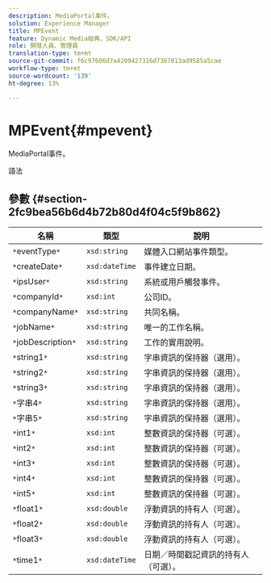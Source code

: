 ```yaml
---
description: MediaPortal事件。
solution: Experience Manager
title: MPEvent
feature: Dynamic Media經典，SDK/API
role: 開發人員、管理員
translation-type: tm+mt
source-git-commit: f6c97606d7a4209427316d7367013ad9585a5cae
workflow-type: tm+mt
source-wordcount: '139'
ht-degree: 13%

---
```



# MPEvent{#mpevent}

MediaPortal事件。

語法

## 參數 {#section-2fc9bea56b6d4b72b80d4f04c5f9b862}

| 名稱 | 類型 | 說明 |
|---|---|---|
| `*`eventType`*` | `xsd:string` | 媒體入口網站事件類型。 |
| `*`createDate`*` | `xsd:dateTime` | 事件建立日期。 |
| `*`ipsUser`*` | `xsd:string` | 系統或用戶觸發事件。 |
| `*`companyId`*` | `xsd:int` | 公司ID。 |
| `*`companyName`*` | `xsd:string` | 共同名稱。 |
| `*`jobName`*` | `xsd:string` | 唯一的工作名稱。 |
| `*`jobDescription`*` | `xsd:string` | 工作的實用說明。 |
| `*`string1`*` | `xsd:string` | 字串資訊的保持器（選用）。 |
| `*`string2`*` | `xsd:string` | 字串資訊的保持器（選用）。 |
| `*`string3`*` | `xsd:string` | 字串資訊的保持器（選用）。 |
| `*`字串4`*` | `xsd:string` | 字串資訊的保持器（選用）。 |
| `*`字串5`*` | `xsd:string` | 字串資訊的保持器（選用）。 |
| `*`int1`*` | `xsd:int` | 整數資訊的保持器（可選）。 |
| `*`int2`*` | `xsd:int` | 整數資訊的保持器（可選）。 |
| `*`int3`*` | `xsd:int` | 整數資訊的保持器（可選）。 |
| `*`int4`*` | `xsd:int` | 整數資訊的保持器（可選）。 |
| `*`int5`*` | `xsd:int` | 整數資訊的保持器（可選）。 |
| `*`float1`*` | `xsd:double` | 浮動資訊的持有人（可選）。 |
| `*`float2`*` | `xsd:double` | 浮動資訊的持有人（可選）。 |
| `*`float3`*` | `xsd:double` | 浮動資訊的持有人（可選）。 |
| `*`time1`*` | `xsd:dateTime` | 日期／時間戳記資訊的持有人（可選）。 |

